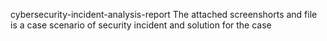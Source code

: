  cybersecurity-incident-analysis-report
 The attached screenshorts and file is a case scenario of security incident and solution for the case
